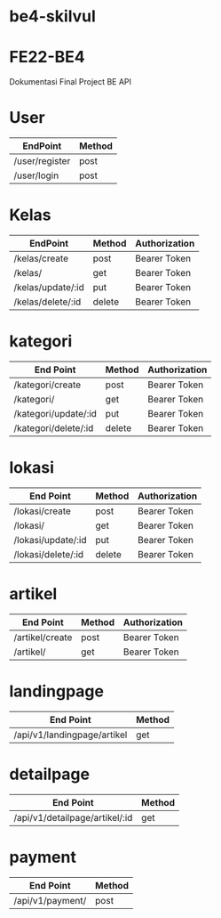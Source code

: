 # be4-skilvul
# FE22-BE4
Dokumentasi Final Project BE API
# User
EndPoint  | Method
------------- | -------------
/user/register  | post
/user/login  | post

# Kelas
EndPoint  | Method| Authorization
------------- | -------------| -------------
| /kelas/create 	| 	post | Bearer Token |
| /kelas/ |  get | Bearer Token |
| /kelas/update/:id | put | Bearer Token |
| /kelas/delete/:id | delete| Bearer Token |

# kategori
| End Point  		| 	Method | Authorization |
------------- | -------------| -------------
| /kategori/create 	| 	post | Bearer Token |
| /kategori/ |  get | Bearer Token |
| /kategori/update/:id | put | Bearer Token |
| /kategori/delete/:id | delete| Bearer Token |

# lokasi
| End Point  		| 	Method | Authorization |
------------- | -------------| -------------
| /lokasi/create 	| 	post | Bearer Token |
| /lokasi/ |  get | Bearer Token |
| /lokasi/update/:id | put | Bearer Token |
| /lokasi/delete/:id | delete| Bearer Token |

# artikel
| End Point  		| 	Method | Authorization |
------------- | -------------| -------------
| /artikel/create 	| 	post | Bearer Token |
| /artikel/ |  get | Bearer Token |

# landingpage
| End Point  		| 	Method |
------------- | -------------
| /api/v1/landingpage/artikel |  get |

# detailpage
| End Point  		| 	Method |
------------- | -------------
| /api/v1/detailpage/artikel/:id |  get |

# payment
| End Point  		| 	Method | 
------------- | -------------
| /api/v1/payment/ |  post|

